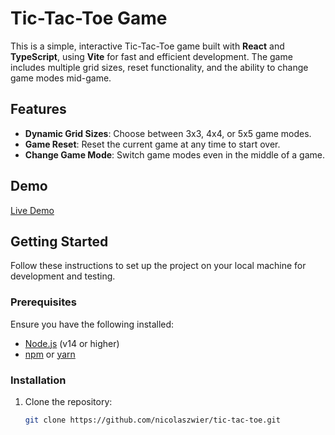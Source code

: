# Tic-Tac-Toe Game

This is a simple, interactive Tic-Tac-Toe game built with **React** and **TypeScript**, using **Vite** for fast and efficient development. The game includes multiple grid sizes, reset functionality, and the ability to change game modes mid-game.

## Features

- **Dynamic Grid Sizes**: Choose between 3x3, 4x4, or 5x5 game modes.
- **Game Reset**: Reset the current game at any time to start over.
- **Change Game Mode**: Switch game modes even in the middle of a game.

## Demo

[Live Demo](https://tic-tac-toe-nz.vercel.app/)

## Getting Started

Follow these instructions to set up the project on your local machine for development and testing.

### Prerequisites

Ensure you have the following installed:

- [Node.js](https://nodejs.org/en/download/) (v14 or higher)
- [npm](https://www.npmjs.com/get-npm) or [yarn](https://yarnpkg.com/getting-started)

### Installation

1. Clone the repository:

   ```bash
   git clone https://github.com/nicolaszwier/tic-tac-toe.git
